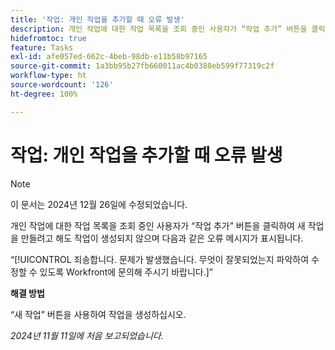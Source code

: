 ```yaml
---
title: '작업: 개인 작업을 추가할 때 오류 발생'
description: 개인 작업에 대한 작업 목록을 조회 중인 사용자가 “작업 추가” 버튼을 클릭하여 새 작업을 만들려고 해도 작업이 생성되지 않으며 오류 메시지가 표시됩니다. 해결 방법을 사용할 수 있습니다.
hidefromtoc: true
feature: Tasks
exl-id: afe057ed-662c-4beb-98db-e11b58b97165
source-git-commit: 1a3bb95b27fb660011ac4b0380eb599f77319c2f
workflow-type: ht
source-wordcount: '126'
ht-degree: 100%

---
```


# 작업: 개인 작업을 추가할 때 오류 발생

>[!NOTE]
>
>이 문서는 2024년 12월 26일에 수정되었습니다.

개인 작업에 대한 작업 목록을 조회 중인 사용자가 “작업 추가” 버튼을 클릭하여 새 작업을 만들려고 해도 작업이 생성되지 않으며 다음과 같은 오류 메시지가 표시됩니다.

“[!UICONTROL 죄송합니다. 문제가 발생했습니다. 무엇이 잘못되었는지 파악하여 수정할 수 있도록 Workfront에 문의해 주시기 바랍니다.]”

**해결 방법**

“새 작업” 버튼을 사용하여 작업을 생성하십시오.

_2024년 11월 11일에 처음 보고되었습니다._
